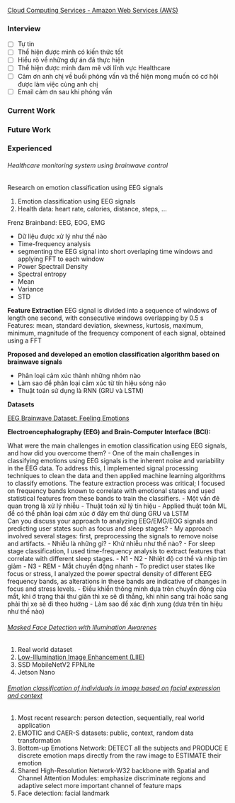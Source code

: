 [Cloud Computing Services - Amazon Web Services (AWS)](https://aws.amazon.com)
### Interview

- [ ] Tự tin
- [ ] Thể hiện được mình có kiến thức tốt
- [ ] Hiểu rõ về những dự án đã thực hiện
- [ ] Thể hiện được mình đam mê với lĩnh vực Healthcare
- [ ] Cảm ơn anh chị về buổi phỏng vấn và thể hiện mong muốn có cơ hội được làm việc cùng anh chị
- [ ] Email cảm ơn sau khi phỏng vấn
### Current Work
### Future Work
### Experienced
###### Healthcare monitoring system using brainwave control

Research on emotion classification using EEG signals
1. Emotion classification using EEG signals
2. Health data: heart rate, calories, distance, steps, ...

Frenz Brainband: EEG, EOG, EMG

- Dữ liệu được xử lý như thế nào
- Time-frequency analysis
- segmenting the EEG signal into short overlaping time windows and applying FFT to each window
- Power Spectrail Density
- Spectral entropy
- Mean
- Variance
- STD

**Feature Extraction**
EEG signal is divided into a sequence of windows of length one second, with consecutive windows overlapping by 0.5 s
Features: mean, standard deviation, skewness, kurtosis, maximum, minimum, magnitude of the frequency component of each signal, obtained using a FFT

**Proposed and developed an emotion classification algorithm based on brainwave signals**
- Phân loại cảm xúc thành những nhóm nào
- Làm sao để phân loại cảm xúc từ tín hiệu sóng não
- Thuật toán sử dụng là RNN (GRU và LSTM)

**Datasets**

[EEG Brainwave Dataset: Feeling Emotions](https://www.kaggle.com/datasets/birdy654/eeg-brainwave-dataset-feeling-emotions)

**Electroencephalography (EEG) and Brain-Computer Interface (BCI):**

What were the main challenges in emotion classification using EEG signals, and how did you overcome them?
	- One of the main challenges in classifying emotions using EEG signals is the inherent noise and variability in the EEG data. To address this, I implemented signal processing techniques to clean the data and then applied machine learning algorithms to classify emotions. The feature extraction process was critical; I focused on frequency bands known to correlate with emotional states and used statistical features from these bands to train the classifiers.
	- Một vấn đê quan trọng là xử lý nhiễu
	- Thuật toán xử lý tín hiệu 
	- Applied thuật toán ML để có thể phân loại cảm xúc ở đây em thử dùng GRU và LSTM  
Can you discuss your approach to analyzing EEG/EMG/EOG signals and predicting user states such as focus and sleep stages?
    - My approach involved several stages: first, preprocessing the signals to remove noise and artifacts. 
    - Nhiễu là những gì?
    - Khử nhiễu như thế nào?
    - For sleep stage classification, I used time-frequency analysis to extract features that correlate with different sleep stages. 
    - N1
    - N2
    - Nhiệt độ cơ thể và nhịp tim giảm
    - N3
    - REM
    - Mắt chuyển động nhanh
    - To predict user states like focus or stress, I analyzed the power spectral density of different EEG frequency bands, as alterations in these bands are indicative of changes in focus and stress levels.
    - Điều khiển thông minh dựa trên chuyển động của mắt, khi ở trạng thái thư giãn thì xe sẽ đi thẳng, khi nhìn sang trái hoăc sang phải thì xe sẽ đi theo hướng
    - Làm sao để xác định xung (dưa trên tín hiệu như thế nào)
###### [Masked Face Detection with Illumination Awarenes](https://eprints.uet.vnu.edu.vn/eprints/id/eprint/4775/1/2022_ISMICT_arxiv%20version.pdf)

1. Real world dataset
2. [Low-Illumination Image Enhancement (LIIE)](https://sci-hub.se/downloads/2021-05-28/243e/wang2020.pdf)
3. SSD MobileNetV2 FPNLite
4. Jetson Nano

###### [Emotion classification of individuals in image based on facial expression and context](https://ujm.hal.science/ujm-04194014v1/document)

1. Most recent research: person detection, sequentially, real world application
2. EMOTIC and CAER-S datasets: public, context, random data transformation
3. Bottom-up Emotions Network: DETECT all the subjects and PRODUCE E discrete emotion maps directly from the raw image to ESTIMATE their emotion
4. Shared High-Resolution Network-W32 backbone with Spatial and Channel Attention Modules: emphasize discriminate regions and adaptive select more important channel of feature maps
5. Face detection: facial landmark